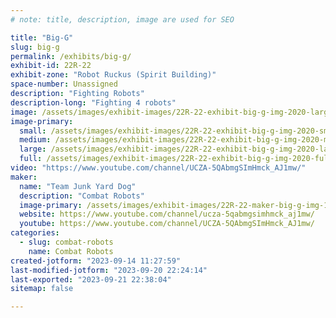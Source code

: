 ```yaml
---
# note: title, description, image are used for SEO

title: "Big-G"
slug: big-g
permalink: /exhibits/big-g/
exhibit-id: 22R-22
exhibit-zone: "Robot Ruckus (Spirit Building)"
space-number: Unassigned
description: "Fighting Robots"
description-long: "Fighting 4 robots"
image: /assets/images/exhibit-images/22R-22-exhibit-big-g-img-2020-large.JPG
image-primary: 
  small: /assets/images/exhibit-images/22R-22-exhibit-big-g-img-2020-small.JPG
  medium: /assets/images/exhibit-images/22R-22-exhibit-big-g-img-2020-medium.JPG
  large: /assets/images/exhibit-images/22R-22-exhibit-big-g-img-2020-large.JPG
  full: /assets/images/exhibit-images/22R-22-exhibit-big-g-img-2020-full.JPG
video: "https://www.youtube.com/channel/UCZA-5QAbmgSImHmck_AJ1mw/"
maker: 
  name: "Team Junk Yard Dog"
  description: "Combat Robots"
  image-primary: /assets/images/exhibit-images/22R-22-maker-big-g-img-1781-medium.PNG
  website: https://www.youtube.com/channel/ucza-5qabmgsimhmck_aj1mw/
  youtube: https://www.youtube.com/channel/UCZA-5QAbmgSImHmck_AJ1mw/
categories: 
  - slug: combat-robots
    name: Combat Robots
created-jotform: "2023-09-14 11:27:59"
last-modified-jotform: "2023-09-20 22:24:14"
last-exported: "2023-09-21 22:38:04"
sitemap: false

---
```

